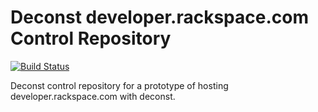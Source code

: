 # Deconst developer.rackspace.com Control Repository

[![Build Status](https://travis-ci.org/smashwilson/deconst-drc-control.svg?branch=master)](https://travis-ci.org/smashwilson/deconst-drc-control)

Deconst control repository for a prototype of hosting developer.rackspace.com with deconst.
